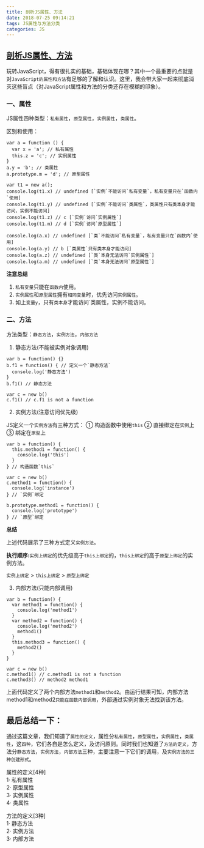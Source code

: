 ```yaml
---
title: 剖析JS属性、方法
date: 2018-07-25 09:14:21
tags: JS属性与方法分类
categories: JS
---
```


## [剖析JS属性、方法](https://news.html5.qq.com/share/164582063261917465?url=http%3A%2F%2Fkuaibao.qq.com%2Fs%2F20180725A08BMB00&sh_sid=2__o9GiTuOu_QRC6DkXCyHHQgkLHmPo__2d72ce3ac1ca7644990ae3e313b788cb&ch=060000&qbredirect=&share=true&sc_id=uv6GTqC)

玩转JavaScript，得有很扎实的基础，基础体现在哪？其中一个最重要的点就是对`JavaScript的属性和方法`有足够的了解和认识。这里，我会带大家一起来彻底消灭这些盲点（对JavaScript属性和方法的分类还存在模糊的印象）。

### **一、属性**
JS属性四种类型：`私有属性`，`原型属性`，`实例属性`，`类属性`。

区别和使用：
````
var a = function () {
  var x = 'a'; // 私有属性
  this.z = 'c'; // 实例属性
}
a.y = 'b'; // 类属性
a.prototype.m = 'd'; // 原型属性
````

````
var t1 = new a();
console.log(t1.x) // undefined [`实例`不能访问`私有变量`，私有变量只在`函数内`使用]
console.log(t1.y) // undefined [`实例`不能访问`类属性`，类属性只有类本身才能访问，实例不能访问]
console.log(t1.z) // c [`实例`访问`实例属性`]
console.log(t1.m) // d [`实例`访问`原型属性`]

console.log(a.x) // undefined [`类`不能访问`私有变量`，私有变量只在`函数内`使用]
console.log(a.y) // b [`类属性`只有类本身才能访问]
console.log(a.z) // undefined [`类`本身无法访问`实例属性`]
console.log(a.m) // undefined [`类`本身无法访问`原型属性`]
````

**注意总结**

1. `私有变量`只能在`函数内`使用。
2. `实例属性`和`原型属性`拥有`相同变量`时，优先访问`实例属性`。
3. 如上`变量y`，只有`类本身`才能访问`类属性，实例不能访问。

### **二、方法**
方法类型：`静态方法`，`实例方法`，`内部方法`


1. 静态方法(不能被实例对象调用)
````
var b = function() {}
b.f1 = function() { // 定义一个`静态方法`
  console.log('静态方法')
}
b.f1() // 静态方法

var c = new b()
c.f1() // c.f1 is not a function
````

2. 实例方法(注意访问优先级)

JS定义一个`实例方法`有三种方式：
① 构造函数中使用`this`
② 直接绑定在`实例`上
③ 绑定在`原型`上
````
var b = function() {
  this.method1 = function() {
    console.log('this')
  }
} // 构造函数`this`

var c = new b()
c.method1 = function() {
  console.log('instance')
} // `实例`绑定

b.prototype.method1 = function() {
  console.log('prototype')
} // `原型`绑定
````
**总结**

上述代码展示了三种方式定义`实例方法`。

**执行顺序:**`实例上绑定`的优先级高于`this上绑定`的，`this上绑定`的高于`原型上绑定`的实例方法。

`实例上绑定` > `this上绑定` > `原型上绑定`

3. 内部方法(只能内部调用)
````
var b = function() {
  var method1 = function() {
    console.log('method1')
  }
  var method2 = function() {
    console.log('method2')
    method1()
  }
  this.method3 = function() {
    method2()
  }
}

var c = new b()
c.method1() // c.method1 is not a function
c.method3() // method2 method1
````
上面代码定义了两个内部方法`method1`和`method2`。由运行结果可知，内部方法method1和method2`只能在函数内部调用`，外部通过实例对象无法找到该方法。

## **最后总结一下：**
通过这篇文章，我们知道了`属性的定义`，属性分`私有属性`，`原型属性`，`实例属性`，`类属性`，这`四种`，它们各自是怎么定义，及访问原则。同时我们也知道了`方法的定义`，方法分`静态方法`，`实例方法`，`内部方法`三种，主要注意一下它们的调用，及`实例方法的三种创建形式`。

属性的定义[4种]  
1· 私有属性  
2· 原型属性  
3· 实例属性  
4· 类属性

方法的定义[3种]  
1· 静态方法  
2· 实例方法  
3· 内部方法  
